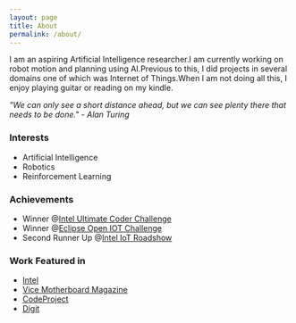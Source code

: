 ```yaml
---
layout: page
title: About
permalink: /about/
---
```


I am an aspiring Artificial Intelligence researcher.I am currently working on robot motion and planning using AI.Previous to this, I did projects in several domains one of which was Internet of Things.When I am not doing all this, I enjoy playing guitar or reading on my kindle. 

*"We can only see a short distance ahead, but we can see plenty there that needs to be done."*
                                                                              *- Alan Turing*

### Interests

* Artificial Intelligence
* Robotics
* Reinforcement Learning

### Achievements

* Winner @[Intel Ultimate Coder Challenge](https://software.intel.com/en-us/blogs/2016/08/05/the-intel-ultimate-coder-challenge-for-iot-winners-have-been-chosen)
* Winner @[Eclipse Open IOT Challenge](https://www.eclipse.org/org/press-release/20160310_iotchallenge_winners2016.php)
* Second Runner Up @[Intel IoT Roadshow](https://drive.google.com/file/d/0ByuvNaTkATl-MUlRWnh4Nl9uaVE/view?usp=sharing) 

### Work Featured in

* [Intel](https://vimeo.com/199944457)
* [Vice Motherboard Magazine](https://motherboard.vice.com/en_us/article/a-cognitive-healthcare-system-is-changing-medical-practices-in-remote-areas)
* [CodeProject](https://www.codeproject.com/articles/1165860/WebControls/)
* [Digit](http://www.digit.in/apps/intel-ultimate-coder-challenge-for-iot-what-is-team-vaidya-up-to-now-33481.html)



